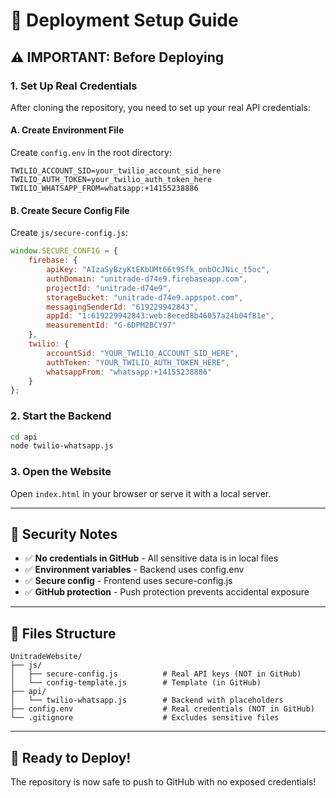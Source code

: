 # 🚀 Deployment Setup Guide

## ⚠️ **IMPORTANT: Before Deploying**

### **1. Set Up Real Credentials**

After cloning the repository, you need to set up your real API credentials:

#### **A. Create Environment File**
Create `config.env` in the root directory:
```env
TWILIO_ACCOUNT_SID=your_twilio_account_sid_here
TWILIO_AUTH_TOKEN=your_twilio_auth_token_here
TWILIO_WHATSAPP_FROM=whatsapp:+14155238886
```

#### **B. Create Secure Config File**
Create `js/secure-config.js`:
```javascript
window.SECURE_CONFIG = {
    firebase: {
        apiKey: "AIzaSyBzyKtEKbUMt66t9Sfk_onbOcJNic_t5oc",
        authDomain: "unitrade-d74e9.firebaseapp.com",
        projectId: "unitrade-d74e9",
        storageBucket: "unitrade-d74e9.appspot.com",
        messagingSenderId: "619229942843",
        appId: "1:619229942843:web:8eced8b46057a24b04f81e",
        measurementId: "G-6DPM2BCY97"
    },
    twilio: {
        accountSid: "YOUR_TWILIO_ACCOUNT_SID_HERE",
        authToken: "YOUR_TWILIO_AUTH_TOKEN_HERE",
        whatsappFrom: "whatsapp:+14155238886"
    }
};
```

### **2. Start the Backend**
```bash
cd api
node twilio-whatsapp.js
```

### **3. Open the Website**
Open `index.html` in your browser or serve it with a local server.

---

## 🔐 **Security Notes**

- ✅ **No credentials in GitHub** - All sensitive data is in local files
- ✅ **Environment variables** - Backend uses config.env
- ✅ **Secure config** - Frontend uses secure-config.js
- ✅ **GitHub protection** - Push protection prevents accidental exposure

---

## 📁 **Files Structure**

```
UnitradeWebsite/
├── js/
│   ├── secure-config.js          # Real API keys (NOT in GitHub)
│   └── config-template.js        # Template (in GitHub)
├── api/
│   └── twilio-whatsapp.js        # Backend with placeholders
├── config.env                    # Real credentials (NOT in GitHub)
└── .gitignore                    # Excludes sensitive files
```

---

## 🚀 **Ready to Deploy!**

The repository is now safe to push to GitHub with no exposed credentials!
